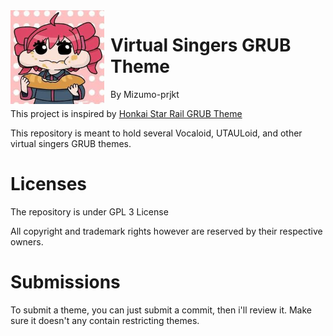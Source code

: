 <img src="image.png" width="150" height="150" align="left" style="float: left; margin:  0 10px 0 0;"> 
<h1>Virtual Singers GRUB Theme</h1>

By Mizumo-prjkt

This project is inspired by [Honkai Star Rail GRUB Theme](https://github.com/voidlhf/StarRailGrubThemes)

This repository is meant to hold several Vocaloid, UTAULoid, and other virtual singers GRUB themes.

# Licenses

The repository is under GPL 3 License

All copyright and trademark rights however are reserved by their respective owners.

# Submissions

To submit a theme, you can just submit a commit, then i'll review it. Make sure it doesn't any contain restricting themes.